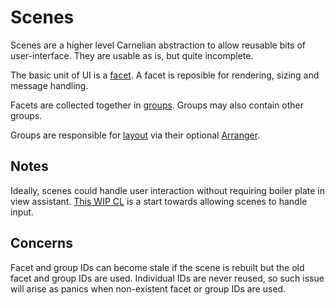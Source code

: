 # Scenes

Scenes are a higher level Carnelian abstraction to allow reusable bits of user-interface. They are usable as is, but quite incomplete.

The basic unit of UI is a [facet](https://fuchsia-docs.firebaseapp.com/rust/carnelian/scene/facets/trait.Facet.html). A facet is
reposible for rendering, sizing and message handling.

Facets are collected together in [groups](https://fuchsia-docs.firebaseapp.com/rust/carnelian/scene/group/index.html#). Groups
may also contain other groups.

Groups are responsible for [layout](https://fuchsia-docs.firebaseapp.com/rust/carnelian/scene/layout/index.html) via their
optional [Arranger](https://fuchsia-docs.firebaseapp.com/rust/carnelian/scene/layout/trait.Arranger.html).

## Notes

Ideally, scenes could handle user interaction without requiring boiler plate in view assistant. [This WIP CL](https://fuchsia-review.googlesource.com/c/fuchsia/+/649983) is a start towards
allowing scenes to handle input.

## Concerns

Facet and group IDs can become stale if the scene is rebuilt but the old facet and group IDs are used. Individual IDs are never reused, so such issue will arise as panics when non-existent facet or group IDs are used.
